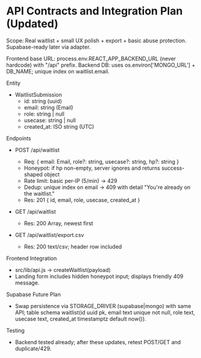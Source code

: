 # API Contracts and Integration Plan (Updated)

Scope: Real waitlist + small UX polish + export + basic abuse protection. Supabase-ready later via adapter.

Frontend base URL: process.env.REACT_APP_BACKEND_URL (never hardcode) with "/api" prefix.
Backend DB: uses os.environ['MONGO_URL'] + DB_NAME; unique index on waitlist.email.

Entity
- WaitlistSubmission
  - id: string (uuid)
  - email: string (Email)
  - role: string | null
  - usecase: string | null
  - created_at: ISO string (UTC)

Endpoints
- POST /api/waitlist
  - Req: { email: Email, role?: string, usecase?: string, hp?: string }
  - Honeypot: if hp non-empty, server ignores and returns success-shaped object
  - Rate limit: basic per-IP (5/min) -> 429
  - Dedup: unique index on email -> 409 with detail "You're already on the waitlist."
  - Res: 201 { id, email, role, usecase, created_at }

- GET /api/waitlist
  - Res: 200 Array<WaitlistSubmission>, newest first

- GET /api/waitlist/export.csv
  - Res: 200 text/csv; header row included

Frontend Integration
- src/lib/api.js -> createWaitlist(payload)
- Landing form includes hidden honeypot input; displays friendly 409 message.

Supabase Future Plan
- Swap persistence via STORAGE_DRIVER (supabase|mongo) with same API; table schema
  waitlist(id uuid pk, email text unique not null, role text, usecase text, created_at timestamptz default now()).

Testing
- Backend tested already; after these updates, retest POST/GET and duplicate/429.